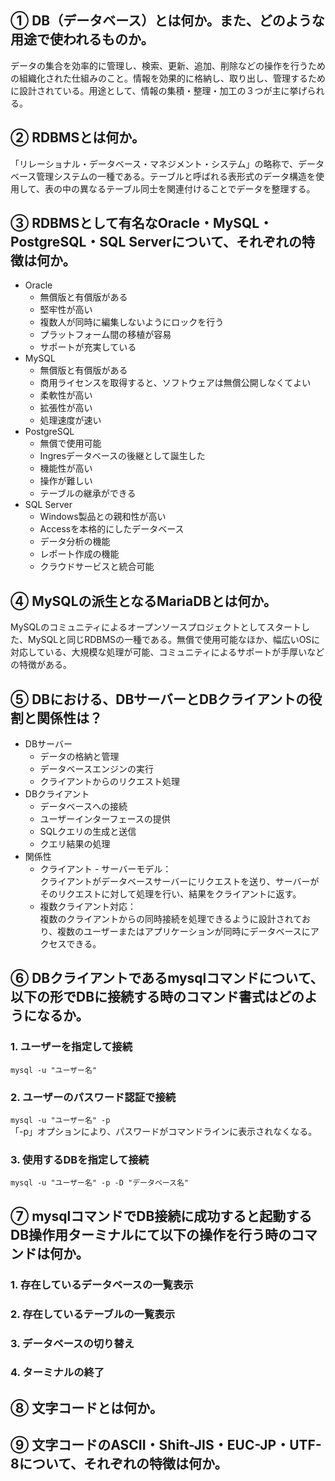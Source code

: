 ## ① DB（データベース）とは何か。また、どのような用途で使われるものか。

データの集合を効率的に管理し、検索、更新、追加、削除などの操作を行うための組織化された仕組みのこと。情報を効果的に格納し、取り出し、管理するために設計されている。用途として、情報の集積・整理・加工の３つが主に挙げられる。

## ② RDBMSとは何か。

「リレーショナル・データベース・マネジメント・システム」の略称で、データベース管理システムの一種である。テーブルと呼ばれる表形式のデータ構造を使用して、表の中の異なるテーブル同士を関連付けることでデータを整理する。

## ③ RDBMSとして有名なOracle・MySQL・PostgreSQL・SQL Serverについて、それぞれの特徴は何か。

* Oracle
  * 無償版と有償版がある
  * 堅牢性が高い
  * 複数人が同時に編集しないようにロックを行う
  * プラットフォーム間の移植が容易
  * サポートが充実している
* MySQL
  * 無償版と有償版がある
  * 商用ライセンスを取得すると、ソフトウェアは無償公開しなくてよい
  * 柔軟性が高い
  * 拡張性が高い
  * 処理速度が速い
* PostgreSQL
  * 無償で使用可能
  * Ingresデータベースの後継として誕生した
  * 機能性が高い
  * 操作が難しい
  * テーブルの継承ができる
* SQL Server
  * Windows製品との親和性が高い
  * Accessを本格的にしたデータベース
  * データ分析の機能
  * レポート作成の機能
  * クラウドサービスと統合可能

## ④ MySQLの派生となるMariaDBとは何か。

MySQLのコミュニティによるオープンソースプロジェクトとしてスタートした、MySQLと同じRDBMSの一種である。無償で使用可能なほか、幅広いOSに対応している、大規模な処理が可能、コミュニティによるサポートが手厚いなどの特徴がある。

## ⑤ DBにおける、DBサーバーとDBクライアントの役割と関係性は？

* DBサーバー
  * データの格納と管理
  * データベースエンジンの実行
  * クライアントからのリクエスト処理
* DBクライアント
  * データベースへの接続
  * ユーザーインターフェースの提供
  * SQLクエリの生成と送信
  * クエリ結果の処理
* 関係性
  * クライアント - サーバーモデル：  
  クライアントがデータベースサーバーにリクエストを送り、サーバーがそのリクエストに対して処理を行い、結果をクライアントに返す。
  * 複数クライアント対応：  
  複数のクライアントからの同時接続を処理できるように設計されており、複数のユーザーまたはアプリケーションが同時にデータベースにアクセスできる。

## ⑥ DBクライアントであるmysqlコマンドについて、以下の形でDBに接続する時のコマンド書式はどのようになるか。

### 1. ユーザーを指定して接続

`mysql -u "ユーザー名"`

### 2. ユーザーのパスワード認証で接続

`mysql -u "ユーザー名" -p`  
「-p」オプションにより、パスワードがコマンドラインに表示されなくなる。

### 3. 使用するDBを指定して接続

`mysql -u "ユーザー名" -p -D "データベース名"`

## ⑦ mysqlコマンドでDB接続に成功すると起動するDB操作用ターミナルにて以下の操作を行う時のコマンドは何か。

### 1. 存在しているデータベースの一覧表示
### 2. 存在しているテーブルの一覧表示
### 3. データベースの切り替え
### 4. ターミナルの終了

## ⑧ 文字コードとは何か。



## ⑨ 文字コードのASCII・Shift-JIS・EUC-JP・UTF-8について、それぞれの特徴は何か。